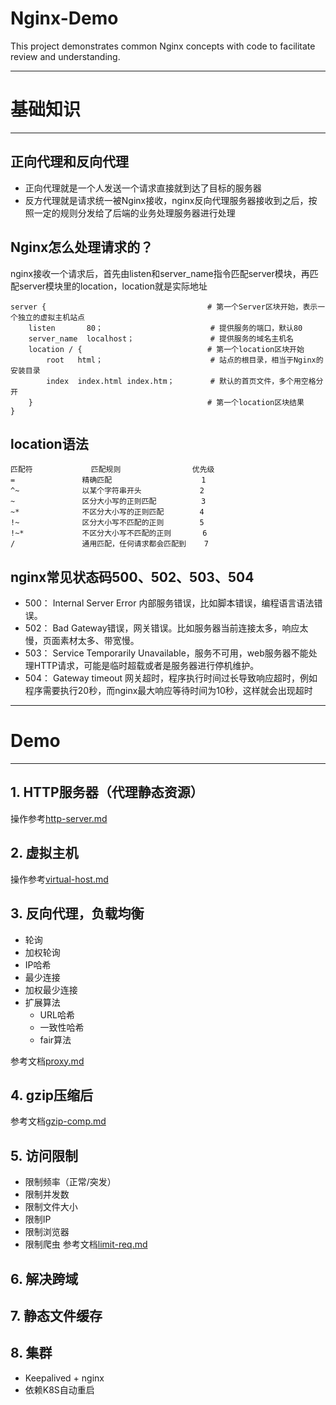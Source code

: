 # Nginx-Demo
This project demonstrates common Nginx concepts with code to facilitate review and understanding.

---
# 基础知识

---

## 正向代理和反向代理
- 正向代理就是一个人发送一个请求直接就到达了目标的服务器
- 反方代理就是请求统一被Nginx接收，nginx反向代理服务器接收到之后，按照一定的规则分发给了后端的业务处理服务器进行处理

## Nginx怎么处理请求的？
nginx接收一个请求后，首先由listen和server_name指令匹配server模块，再匹配server模块里的location，location就是实际地址

```config
server {                                    # 第一个Server区块开始，表示一个独立的虚拟主机站点
    listen       80；                        # 提供服务的端口，默认80
    server_name  localhost；                 # 提供服务的域名主机名
    location / {                            # 第一个location区块开始
        root   html；                        # 站点的根目录，相当于Nginx的安装目录
        index  index.html index.htm；        # 默认的首页文件，多个用空格分开
    }                                       # 第一个location区块结果
}
```
## location语法

```table
匹配符             匹配规则                优先级
=               精确匹配                    1
^~              以某个字符串开头             2
~               区分大小写的正则匹配          3
~*              不区分大小写的正则匹配        4
!~              区分大小写不匹配的正则        5
!~*             不区分大小写不匹配的正则       6
/               通用匹配，任何请求都会匹配到    7
```

## nginx常见状态码500、502、503、504

- 500： Internal Server Error 内部服务错误，比如脚本错误，编程语言语法错误。
- 502： Bad Gateway错误，网关错误。比如服务器当前连接太多，响应太慢，页面素材太多、带宽慢。
- 503： Service Temporarily Unavailable，服务不可用，web服务器不能处理HTTP请求，可能是临时超载或者是服务器进行停机维护。
- 504： Gateway timeout 网关超时，程序执行时间过长导致响应超时，例如程序需要执行20秒，而nginx最大响应等待时间为10秒，这样就会出现超时
---

# Demo

---

## 1. HTTP服务器（代理静态资源）
操作参考[http-server.md](docs/http-server.md)

## 2. 虚拟主机
操作参考[virtual-host.md](docs/virtual-host.md)

## 3. 反向代理，负载均衡
- 轮询
- 加权轮询
- IP哈希
- 最少连接
- 加权最少连接
- 扩展算法
  - URL哈希
  - 一致性哈希
  - fair算法

参考文档[proxy.md](docs/proxy.md)

## 4. gzip压缩后
参考文档[gzip-comp.md](docs/gzip-comp.md)

## 5. 访问限制
- 限制频率（正常/突发）
- 限制并发数
- 限制文件大小
- 限制IP
- 限制浏览器
- 限制爬虫
参考文档[limit-req.md](docs/limit-req.md)

## 6. 解决跨域
## 7. 静态文件缓存
## 8. 集群
- Keepalived + nginx
- 依赖K8S自动重启


